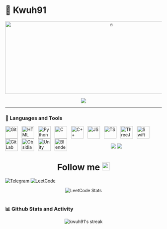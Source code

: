 # 🌊 Kwuh91 

<div align="center">
   <img title="🔥" width="667px" height="233" src="https://raw.githubusercontent.com/kwuh91/kwuh91/master/donut.gif" />
</div>

<p align="center">
   <img src="https://readme-typing-svg.demolab.com/?lines=BMSTU%20CS%20student;4%2B%20years%20of%20coding%20experience;Always%20eager%20to%20learn&font=Fira%20Code&center=true&width=440&height=45&color=19979FFF&vCenter=true&pause=1000&size=22" />
</p>

---

### 🧰 Languages and Tools

<img align="left" alt="Git" width="40px" style="padding-right:10px;" src="https://cdn.jsdelivr.net/gh/devicons/devicon/icons/git/git-original.svg" />
<img align="left" alt="HTML" width="40px" style="padding-right:10px;" src="https://cdn.jsdelivr.net/gh/devicons/devicon/icons/html5/html5-plain.svg" />
<img align="left" alt="Python" width="40px" style="padding-right:10px;" src="https://cdn.jsdelivr.net/gh/devicons/devicon/icons/python/python-original.svg" />
<img align="left" alt="C" width="40px" style="padding-right:10px;" src="https://cdn.jsdelivr.net/gh/devicons/devicon/icons/c/c-original.svg" />
<img align="left" alt="C++" width="40px" style="padding-right:10px;" src="https://cdn.jsdelivr.net/gh/devicons/devicon/icons/cplusplus/cplusplus-original.svg" />
<img align="left" alt="JS" width="40px" style="padding-right:10px;" src="https://cdn.jsdelivr.net/gh/devicons/devicon@latest/icons/javascript/javascript-original.svg" />
<img align="left" alt="TS" width="40px" style="padding-right:10px;" src="https://cdn.jsdelivr.net/gh/devicons/devicon@latest/icons/typescript/typescript-original.svg" />
<img align="left" alt="ThreeJS" width="40px" style="padding-right:10px;" src="https://cdn.jsdelivr.net/gh/devicons/devicon@latest/icons/threejs/threejs-original.svg" /> 
<img align="left" alt="Swift" width="40px" style="padding-right:10px;" src="https://cdn.jsdelivr.net/gh/devicons/devicon@latest/icons/swift/swift-original.svg" />
<img align="left" alt="GitLab" width="40px" style="padding-right:10px;" src="https://cdn.jsdelivr.net/gh/devicons/devicon/icons/gitlab/gitlab-original.svg" />
<img align="left" alt="Obsidian" width="40px" style="padding-right:10px;" src="https://obsidian.md/favicon.ico" />
<img align="left" alt="Unity" width="40px" style="padding-right:10px;" src="https://cdn.jsdelivr.net/gh/devicons/devicon/icons/unity/unity-original.svg" />
<img align="left" alt="Blender" width="40px" style="padding-right:10px;" src="https://cdn.jsdelivr.net/gh/devicons/devicon/icons/blender/blender-original.svg" />
<br/>

# 

<div align="center">
  <img src="https://github-profile-summary-cards.vercel.app/api/cards/most-commit-language?username=kwuh91&theme=github_dark">
  <img src="https://github-profile-summary-cards.vercel.app/api/cards/repos-per-language?username=kwuh91&theme=github_dark">
</div>

#

<h1 align="center">Follow me
   <img src="https://raw.githubusercontent.com/Tarikul-Islam-Anik/Animated-Fluent-Emojis/master/Emojis/Smilies/Left%20Speech%20Bubble.png" alt="Left Speech Bubble" width="25" height="25" />
</h1>

[![Telegram](https://img.shields.io/badge/-telegram-090909?style=for-the-badge&logo=telegram)](https://t.me/Kw_uh/)
[![LeetCode](https://img.shields.io/badge/-leetcode-090909?style=for-the-badge&logo=leetcode)](https://leetcode.com/u/ISneog/)

<div align="center">
   <img src="https://leetcard.jacoblin.cool/ISneog?theme=dark&font=Noto%20Sans" alt="LeetCode Stats">
</div>

#

### 📊 Github Stats and Activity

<p align="center">
   <img title="🔥" alt="kwuh91's streak" src="https://streak-stats.demolab.com?user=kwuh91&theme=dark"/>
</p>
